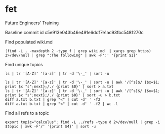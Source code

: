 # fet
Future Engineers' Training

Baseline commit id c5e913e043b46e491e6ddf7e1ac93fbc5481270c

Find populated wiki.md
```
(find -L . -maxdepth 2 -type f | grep wiki.md  | xargs grep https) 2>/dev/null | grep ":The following" | awk -F':' '{print $1}'
```

Find unique topics
```
ls | tr '[A-Z]' '[a-z]' | tr -d '\-_' | sort -u
```
```
ls | tr '[A-Z]' '[a-z]' | tr -d '\-_' | sort -u | awk '/[^s]$/ {$x=$1; print $x "s";next};/./ {print $0}' | sort > a.txt
ls | tr '[A-Z]' '[a-z]' | tr -d '\-_' | sort -u | awk '/[^s]$/ {$x=$1; print $x "s";next};/./ {print $0}' | sort -u > b.txt
diff a.txt b.txt | grep "<" | cut -d' ' -f2
diff a.txt b.txt | grep "<" | cut -d' ' -f2 | wc -l
```

Find all refs to a topic
```
export topic="calculus"; find -L ../refs -type d 2>/dev/null | grep -i $topic | awk -F'/' '{print $4}' | sort -u
```
